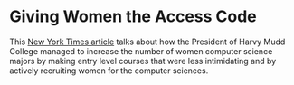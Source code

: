 # Giving Women the Access Code

This [New York Times article][article] talks about how the President of
Harvy Mudd College managed to increase the number of women computer
science majors by making entry level courses that were less intimidating
and by actively recruiting women for the computer sciences.

  [article]: http://www.nytimes.com/2012/04/03/science/giving-women-the-access-code.html?_r=2
